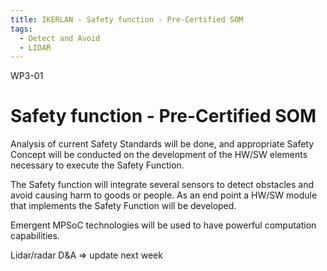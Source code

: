 ```yaml
---
title: IKERLAN - Safety function - Pre-Certified SOM
tags:
  - Detect and Avoid
  - LIDAR
---
```


WP3-01

# Safety function - Pre-Certified SOM

Analysis of current Safety Standards will be done, and appropriate Safety Concept will be conducted on the development of the HW/SW elements necessary to execute the Safety Function.

The Safety function will integrate several sensors to detect obstacles and avoid causing harm to goods or people. As an end point a HW/SW module that implements the Safety Function will be developed.

Emergent MPSoC technologies will be used to have powerful computation capabilities.

Lidar/radar  D&A  => update next week

